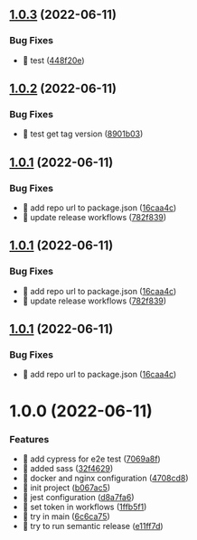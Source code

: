 ## [1.0.3](https://github.com/abc-software-solutions-company/abc-website/compare/v1.0.2...v1.0.3) (2022-06-11)

### Bug Fixes

- 🐛 test
  ([448f20e](https://github.com/abc-software-solutions-company/abc-website/commit/448f20e76f880f955822e75d32109188cff12535))

## [1.0.2](https://github.com/abc-software-solutions-company/abc-website/compare/v1.0.1...v1.0.2) (2022-06-11)

### Bug Fixes

- 🐛 test get tag version
  ([8901b03](https://github.com/abc-software-solutions-company/abc-website/commit/8901b03efa8e6510622bfca973f0b13e3bcd381a))

## [1.0.1](https://github.com/abc-software-solutions-company/abc-website/compare/v1.0.0...v1.0.1) (2022-06-11)

### Bug Fixes

- 🐛 add repo url to package.json
  ([16caa4c](https://github.com/abc-software-solutions-company/abc-website/commit/16caa4cdf1bf0b3da09b594bf39cf96c71bd0b0b))
- 🐛 update release workflows
  ([782f839](https://github.com/abc-software-solutions-company/abc-website/commit/782f8394c92a6bbd4549865d7569d16c821e9df2))

## [1.0.1](https://github.com/abc-software-solutions-company/abc-website/compare/v1.0.0...v1.0.1) (2022-06-11)

### Bug Fixes

- 🐛 add repo url to package.json
  ([16caa4c](https://github.com/abc-software-solutions-company/abc-website/commit/16caa4cdf1bf0b3da09b594bf39cf96c71bd0b0b))
- 🐛 update release workflows
  ([782f839](https://github.com/abc-software-solutions-company/abc-website/commit/782f8394c92a6bbd4549865d7569d16c821e9df2))

## [1.0.1](https://github.com/abc-software-solutions-company/abc-website/compare/v1.0.0...v1.0.1) (2022-06-11)

### Bug Fixes

- 🐛 add repo url to package.json
  ([16caa4c](https://github.com/abc-software-solutions-company/abc-website/commit/16caa4cdf1bf0b3da09b594bf39cf96c71bd0b0b))

# 1.0.0 (2022-06-11)

### Features

- 🎸 add cypress for e2e test
  ([7069a8f](https://github.com/abc-software-solutions-company/abc-website/commit/7069a8f2174ec640d88018a78c8a67e551cb166f))
- 🎸 added sass
  ([32f4629](https://github.com/abc-software-solutions-company/abc-website/commit/32f46298231de03e8e797a752d891f0c5cb3b88a))
- 🎸 docker and nginx configuration
  ([4708cd8](https://github.com/abc-software-solutions-company/abc-website/commit/4708cd888c9226a3c0681c640c21ff8479fa7811))
- 🎸 init project
  ([b067ac5](https://github.com/abc-software-solutions-company/abc-website/commit/b067ac5e32371003a317a9ae4a0ae39af03ea9e4))
- 🎸 jest configuration
  ([d8a7fa6](https://github.com/abc-software-solutions-company/abc-website/commit/d8a7fa6c409f6af0a0bb20c920c0c920f9a47feb))
- 🎸 set token in workflows
  ([1ffb5f1](https://github.com/abc-software-solutions-company/abc-website/commit/1ffb5f16eae283efc748853ffb5c55cbe36ffd3a))
- 🎸 try in main
  ([6c6ca75](https://github.com/abc-software-solutions-company/abc-website/commit/6c6ca75c4df5e355eb155029f50fdac89f68d94a))
- 🎸 try to run semantic release
  ([e11ff7d](https://github.com/abc-software-solutions-company/abc-website/commit/e11ff7d64b0e94e3d3c37c4a3b9052fb0646fa44))

